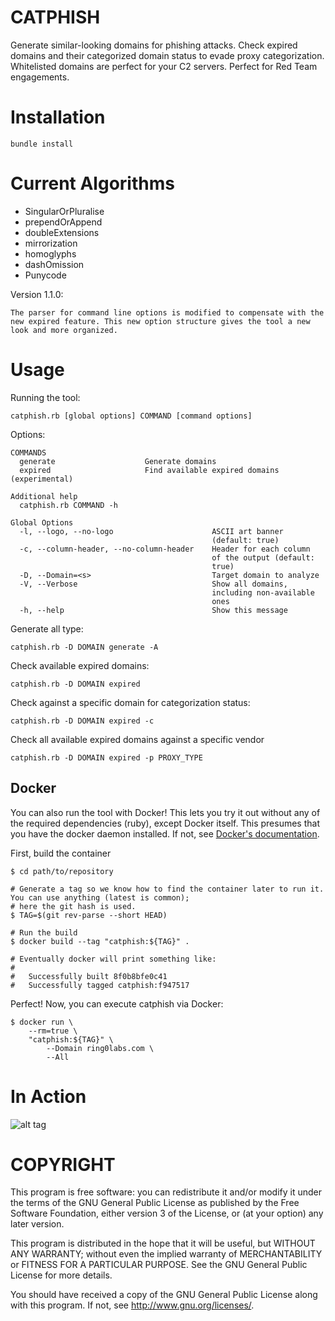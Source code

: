 # CATPHISH
Generate similar-looking domains for phishing attacks. Check expired domains and their categorized domain status to evade proxy categorization. Whitelisted domains are perfect for your C2 servers. Perfect for Red Team engagements. 

# Installation
```
bundle install
```

# Current Algorithms
* SingularOrPluralise
* prependOrAppend
* doubleExtensions
* mirrorization
* homoglyphs
* dashOmission
* Punycode

Version 1.1.0:
```
The parser for command line options is modified to compensate with the new expired feature. This new option structure gives the tool a new look and more organized.
```

# Usage
Running the tool:
```
catphish.rb [global options] COMMAND [command options]
```
Options:
```
COMMANDS
  generate                    Generate domains
  expired                     Find available expired domains
(experimental)

Additional help
  catphish.rb COMMAND -h

Global Options
  -l, --logo, --no-logo                      ASCII art banner
                                             (default: true)
  -c, --column-header, --no-column-header    Header for each column
                                             of the output (default:
                                             true)
  -D, --Domain=<s>                           Target domain to analyze
  -V, --Verbose                              Show all domains,
                                             including non-available
                                             ones
  -h, --help                                 Show this message
```
Generate all type:
```
catphish.rb -D DOMAIN generate -A
```
Check available expired domains:
```
catphish.rb -D DOMAIN expired
```
Check against a specific domain for categorization status:
```
catphish.rb -D DOMAIN expired -c
```
Check all available expired domains against a specific vendor
```
catphish.rb -D DOMAIN expired -p PROXY_TYPE
```

## Docker

You can also run the tool with Docker! This lets you try it out without any of the required dependencies (ruby), except
Docker itself. This presumes that you have the docker daemon installed. If not, see
[Docker's documentation](https://docs.docker.com/engine/installation/).

First, build the container

```
$ cd path/to/repository

# Generate a tag so we know how to find the container later to run it. You can use anything (latest is common);
# here the git hash is used.
$ TAG=$(git rev-parse --short HEAD)

# Run the build
$ docker build --tag "catphish:${TAG}" .

# Eventually docker will print something like:
#
#   Successfully built 8f0b8bfe0c41
#   Successfully tagged catphish:f947517

```

Perfect! Now, you can execute catphish via Docker:

```
$ docker run \
    --rm=true \
    "catphish:${TAG}" \
        --Domain ring0labs.com \
        --All
```

# In Action

![alt tag](https://github.com/ring0lab/catphish/blob/master/image1.png)

# COPYRIGHT
This program is free software: you can redistribute it and/or modify it under the terms of the GNU General Public License as published by the Free Software Foundation, either version 3 of the License, or (at your option) any later version.

This program is distributed in the hope that it will be useful, but WITHOUT ANY WARRANTY; without even the implied warranty of MERCHANTABILITY or FITNESS FOR A PARTICULAR PURPOSE. See the GNU General Public License for more details.

You should have received a copy of the GNU General Public License along with this program. If not, see http://www.gnu.org/licenses/.
